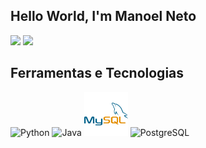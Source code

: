 ## Hello World, I'm Manoel Neto

 <a href = "mailto:contato@manoelantonio8105@gmail.com"><img loading="lazy" src="https://img.shields.io/badge/Gmail-D14836?style=for-the-badge&logo=gmail&logoColor=white" target="_blank"></a> <a href="https://instagram.com/m.martiniano.neto" target="_blank"><img loading="lazy" src="https://img.shields.io/badge/-Instagram-%23E4405F?style=for-the-badge&logo=instagram&logoColor=white" target="_blank"></a>
## Ferramentas e Tecnologias

<img src="https://cdn.jsdelivr.net/gh/devicons/devicon/icons/python/python-original.svg" alt="Python" width="70" height="70"/> <img src="https://cdn.jsdelivr.net/gh/devicons/devicon/icons/java/java-plain.svg" alt="Java" width="70" height="70"/> <img src="https://raw.githubusercontent.com/devicons/devicon/master/icons/mysql/mysql-original-wordmark.svg" alt="MySQL Workbench" width="70" height="70"/> <img src="https://cdn.jsdelivr.net/gh/devicons/devicon/icons/postgresql/postgresql-original-wordmark.svg" alt="PostgreSQL" width="70" height="70"/>



